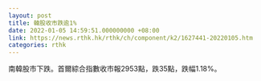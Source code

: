 ```yaml
---
layout: post
title: 韓股收市跌逾1%
date: 2022-01-05 14:59:51.000000000 +08:00
link: https://news.rthk.hk/rthk/ch/component/k2/1627441-20220105.htm
categories: rthk
---
```


南韓股市下跌。首爾綜合指數收市報2953點，跌35點，跌幅1.18%。
